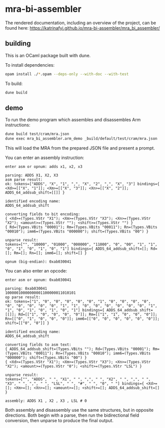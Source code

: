 # mra-bi-assembler

The rendered documentation, including an overview of the project, can be found here: https://katrinafyi.github.io/mra-bi-assembler/mra_bi_assembler/

## building

This is an OCaml package built with dune.

To install dependencies:
```bash
opam install ./*.opam --deps-only --with-doc --with-test
```

To build:
```bash
dune build
```

## demo

To run the demo program which assembles and disassembles Arm instructions:
```bash
dune build test/cram/mra.json
dune exec mra_bi_assembler.arm_demo _build/default/test/cram/mra.json
```
This will load the MRA from the prepared JSON file and present a prompt.

You can enter an assembly instruction:
```
enter asm or opnum: adds x1, x2, x3

parsing: ADDS X1, X2, X3
asm parse result:
ok: tokens=["ADDS", "X", "1", ",", "X", "2", ",", "X", "3"] bindings={ <Xd>=[["X", "1"]]; <Xm>=[["X", "3"]]; <Xn>=[["X", "2"]]; ADDS_64_addsub_shift=[[]] }

identified encoding name:
ADDS_64_addsub_shift

converting fields to bit encoding:
{ <Xd>=(Types.VStr "X1"); <Xm>=(Types.VStr "X3"); <Xn>=(Types.VStr "X2"); <amount>=(Types.VStr ""); <shift>=(Types.VStr "") }
{ Rd=(Types.VBits "00001"); Rm=(Types.VBits "00011"); Rn=(Types.VBits "00010"); imm6=(Types.VBits "000000"); shift=(Types.VBits "00") }

unparse result:
tokens=["", "10000", "01000", "000000", "11000", "0", "00", "1", "1", "0", "1", "0", "1", "0", "1"] bindings={ ADDS_64_addsub_shift=[]; Rd=[]; Rm=[]; Rn=[]; imm6=[]; shift=[] }

opnum (big-endian): 0xab030041
```

You can also enter an opcode:
```
enter asm or opnum: 0xab030041

parsing: 0xab030041
10000010000000001100000011010101
op parse result:
ok: tokens=["1", "0", "0", "0", "0", "0", "1", "0", "0", "0", "0", "0", "0", "0", "0", "0", "1", "1", "0", "0", "0", "0", "0", "0", "1", "1", "0", "1", "0", "1", "0", "1"] bindings={ ADDS_64_addsub_shift=[[]]; Rd=[["1", "0", "0", "0", "0"]]; Rm=[["1", "1", "0", "0", "0"]]; Rn=[["0", "1", "0", "0", "0"]]; imm6=[["0", "0", "0", "0", "0", "0"]]; shift=[["0", "0"]] }

identified encoding name:
ADDS_64_addsub_shift

converting fields to asm text:
{ ADDS_64_addsub_shift=(Types.VBits ""); Rd=(Types.VBits "00001"); Rm=(Types.VBits "00011"); Rn=(Types.VBits "00010"); imm6=(Types.VBits "000000"); shift=(Types.VBits "00") }
{ <Xd>=(Types.VStr "X1"); <Xm>=(Types.VStr "X3"); <Xn>=(Types.VStr "X2"); <amount>=(Types.VStr "0"); <shift>=(Types.VStr "LSL") }

unparse result:
tokens=["", "ADDS", " ", "X1", " ", ",", " ", "X2", " ", ",", " ", "X3", " ", ",", " ", "LSL", " ", "#", " ", "0", " "] bindings={ <Xd>=[]; <Xm>=[]; <Xn>=[]; <amount>=[]; <shift>=[]; ADDS_64_addsub_shift=[] }

assembly: ADDS X1 , X2 , X3 , LSL # 0
```

Both assembly and disassembly use the same structures, but in opposite directions. Both begin with a parse, then run the bidirectional field conversion, then unparse to produce the final output.

